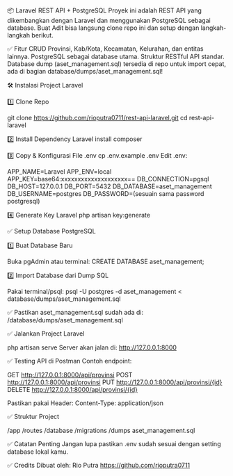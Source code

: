 📦 Laravel REST API + PostgreSQL
Proyek ini adalah REST API yang dikembangkan dengan Laravel dan menggunakan PostgreSQL sebagai database.
Buat Adit bisa langsung clone repo ini dan setup dengan langkah-langkah berikut.

✅ Fitur
CRUD Provinsi, Kab/Kota, Kecamatan, Kelurahan, dan entitas lainnya.
PostgreSQL sebagai database utama.
Struktur RESTful API standar.
Database dump (aset_management.sql) tersedia di repo untuk import cepat, ada di bagian database/dumps/aset_management.sql!

🛠️ Instalasi Project Laravel

1️⃣ Clone Repo

git clone https://github.com/rioputra0711/rest-api-laravel.git
cd rest-api-laravel

2️⃣ Install Dependency Laravel
install composer

3️⃣ Copy & Konfigurasi File .env
cp .env.example .env
Edit .env:

APP_NAME=Laravel
APP_ENV=local
APP_KEY=base64:xxxxxxxxxxxxxxxxxxxx==
DB_CONNECTION=pgsql
DB_HOST=127.0.0.1
DB_PORT=5432
DB_DATABASE=aset_management
DB_USERNAME=postgres
DB_PASSWORD=(sesuain sama password postgresql)

4️⃣ Generate Key Laravel
php artisan key:generate

✅ Setup Database PostgreSQL

1️⃣ Buat Database Baru

Buka pgAdmin atau terminal:
CREATE DATABASE aset_management;

2️⃣ Import Database dari Dump SQL

Pakai terminal/psql:
psql -U postgres -d aset_management < database/dumps/aset_management.sql

✅ Pastikan aset_management.sql sudah ada di:
/database/dumps/aset_management.sql

✅ Jalankan Project Laravel

php artisan serve
Server akan jalan di:
http://127.0.0.1:8000

✅ Testing API di Postman
Contoh endpoint:

GET    http://127.0.0.1:8000/api/provinsi
POST   http://127.0.0.1:8000/api/provinsi
PUT    http://127.0.0.1:8000/api/provinsi/{id}
DELETE http://127.0.0.1:8000/api/provinsi/{id}

Pastikan pakai Header:
Content-Type: application/json

✅ Struktur Project

/app
/routes
/database
  /migrations
  /dumps
    aset_management.sql
    
✅ Catatan Penting
Jangan lupa pastikan .env sudah sesuai dengan setting database lokal kamu.

 
✅ Credits
Dibuat oleh:
Rio Putra
https://github.com/rioputra0711
